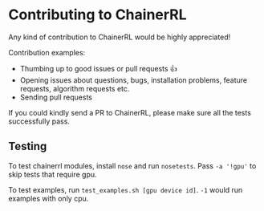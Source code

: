 # Contributing to ChainerRL

Any kind of contribution to ChainerRL would be highly appreciated!

Contribution examples:
- Thumbing up to good issues or pull requests :+1:
- Opening issues about questions, bugs, installation problems, feature requests, algorithm requests etc.
- Sending pull requests

If you could kindly send a PR to ChainerRL, please make sure all the tests successfully pass.

## Testing

To test chainerrl modules, install `nose` and run `nosetests`. Pass `-a '!gpu'` to skip tests that require gpu.

To test examples, run `test_examples.sh [gpu device id]`. `-1` would run examples with only cpu.
